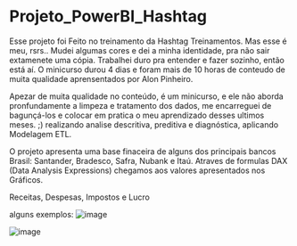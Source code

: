 # Projeto_PowerBI_Hashtag 

Esse projeto foi Feito no treinamento da Hashtag Treinamentos. Mas esse é meu, rsrs.. Mudei algumas cores e dei a minha identidade, pra não sair extamenete uma cópia. 
Trabalhei duro pra entender e fazer sozinho, então está aí.
O minicurso durou 4 dias e foram mais de 10 horas de conteudo de muita qualidade aprensentados por Alon Pinheiro.

Apezar de muita qualidade no conteúdo, é um minicurso, e ele não aborda pronfundamente a limpeza e tratamento dos dados, me encarreguei de bagunçá-los e colocar em pratica o meu aprendizado desses ultimos meses. ;)
realizando analise descritiva, preditiva e diagnóstica, aplicando Modelagem ETL.

O projeto apresenta uma base finaceira de alguns dos principais bancos Brasil: Santander, Bradesco, Safra, Nubank e Itaú.
Atraves de formulas DAX (Data Analysis Expressions) chegamos aos valores apresentados nos Gráficos.

Receitas, Despesas, Impostos e Lucro

alguns exemplos:
![image](https://github.com/guilhermmb7/Projeto_PowerBI_Hashtag/assets/108238170/4e8f86d6-06de-4679-a0e5-9066542b545b)


![image](https://github.com/guilhermmb7/Projeto_PowerBI_Hashtag/assets/108238170/e294b9e8-9114-4c1c-8c9e-cfc83d6cd869)


